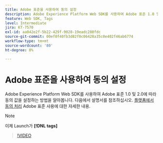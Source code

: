 ```yaml
---
title: Adobe 표준을 사용하여 동의 설정
description: Adobe Experience Platform Web SDK를 사용하여 Adobe 표준 1.0 및 2.0에 따라 동의 값을 설정하는 방법을 알아봅니다.
feature: Web SDK, Tags
level: Intermediate
jira: KT-7570
exl-id: aa042e2f-5b22-429f-9028-19eadc288fdc
source-git-commit: 00ef0f40fb3d82f0c06428a35c0e402f46ab6774
workflow-type: tm+mt
source-wordcount: '80'
ht-degree: 0%

---
```


# Adobe 표준을 사용하여 동의 설정

Adobe Experience Platform Web SDK를 사용하여 Adobe 표준 1.0 및 2.0에 따라 동의 값을 설정하는 방법을 알아봅니다. 다음에서 설명서를 참조하십시오. [플랫폼에서 동의 처리](https://experienceleague.adobe.com/docs/experience-platform/landing/governance-privacy-security/consent/iab/overview.html) Adobe 표준 사용에 대한 자세한 내용.

>[!NOTE]
>
> 이제 Launch가 **[!DNL tags]**

>[!VIDEO](https://video.tv.adobe.com/v/332694/?learn=on)
